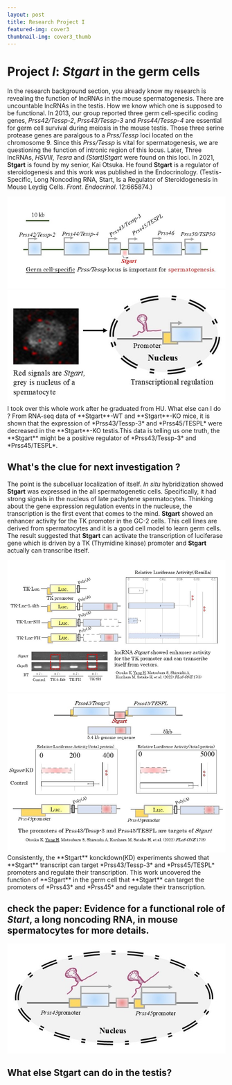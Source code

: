 ```yaml
---
layout: post
title: Research Project I
featured-img: cover3
thumbnail-img: cover3_thumb
---
```

# Project *I*: *Stgart* in the germ cells
In the research background section, you already know my research is revealing the function of lncRNAs in the mouse spermatogenesis. 
There are uncountable lncRNAs in the testis. How we know which one is supposed to be functional. In 2013, our group reported three germ cell-specific coding genes, *Prss42/Tessp-2*, *Prss43/Tessp-3* and *Prss44/Tessp-4* are essential for germ cell survival during meiosis in the mouse testis. Those three serine protease genes are paralgous to a *Prss/Tessp* loci located on the chromosome 9. Since this *Prss/Tessp* is vital for spermatogenesis, we are questioning the function of intronic region of this locus. Later, Three lncRNAs, *HSVIII*, *Tesra* and *(Start)*Stgart** were found on this loci. In 2021, **Stgart** is found by my senior, Kai Otsuka. He found **Stgart** is a regulator of steroidogenesis and this work was published in the Endocrinology. (Testis-Specific, Long Noncoding RNA, Start, Is a Regulator of Steroidogenesis in Mouse Leydig Cells. *Front. Endocrinol*. 12:665874.)
<!-- Only include these images for this blog -->
<div class="side-by-side-images">
  <img src="https://raw.githubusercontent.com/CleanYANG/HONG-s-page/main/assets/img/locus.jpg" alt="Picture 1">
  <img src="https://raw.githubusercontent.com/CleanYANG/HONG-s-page/main/assets/img/H1.jpg" alt="Picture 2">
</div>
I took over this whole work after he graduated from HU. What else can I do ? 
From RNA-seq data of **Stgart**-WT and **Stgart**-KO mice, it is shown that the expression of *Prss43/Tessp-3* and *Prss45/TESPL* were decreased in the **Stgart**-KO testis.This data is telling us one truth, the **Stgart** might be a positive regulator of *Prss43/Tessp-3* and *Prss45/TESPL*.

## What's the clue for next investigation ?
The point is the subcelluar localization of itself. *In situ* hybridization showed **Stgart** was expressed in the all spermatogenetic cells. Specifically, it had strong signals in the nucleus of late pachytene spermatocytes. Thinking about the gene expression regulation events in the nucleuse, the transcription is the first event that comes to the mind. **Stgart** showed an enhancer activity for the TK promoter in the GC-2 cells. This cell lines are derived from spermatocytes and it is a good cell model to learn germ cells. The result suggested that **Stgart** can activate the transcription of luciferase gene which is driven by a TK (Thymidine kinase) promoter and **Stgart** actually can transcribe itself. 
<!-- Only include these images for this blog -->
<div class="side-by-side-images">
  <img src="https://raw.githubusercontent.com/CleanYANG/HONG-s-page/main/assets/img/TK.jpg" alt="Picture 1">
  <img src="https://raw.githubusercontent.com/CleanYANG/HONG-s-page/main/assets/img/prss.jpg" alt="Picture 2">
</div>
Consistently, the **Stgart** konckdown(KD) experiments showed that **Stgart** transcript can target *Prss43/Tessp-3* and *Prss45/TESPL* promoters and regulate their transcription. This work uncovered the function of **Stgart** in the germ cell that **Stgart** can target the promoters of *Prss43* and *Prss45*  and regulate their transcription.

## check the paper: Evidence for a functional role of *Start*, a long noncoding RNA, in mouse spermatocytes for more details.
![Conclusion](https://raw.githubusercontent.com/CleanYANG/HONG-s-page/main/assets/img/con1.jpg)

## What else **Stgart** can do in the testis? 